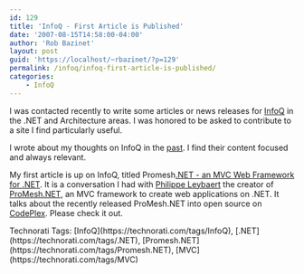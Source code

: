 ```yaml
---
id: 129
title: 'InfoQ - First Article is Published'
date: '2007-08-15T14:58:00-04:00'
author: 'Rob Bazinet'
layout: post
guid: 'https://localhost/~rbazinet/?p=129'
permalink: /infoq/infoq-first-article-is-published/
categories:
    - InfoQ
---
```


I was contacted recently to write some articles or news releases for [InfoQ](https://www.infoq.com) in the .NET and Architecture areas. I was honored to be asked to contribute to a site I find particularly useful.

I wrote about my thoughts on InfoQ in the [past](https://rbazinet.wordpress.com/2007/07/20/infoq-great-source-for-developer-information/). I find their content focused and always relevant.

My first article is up on InfoQ, titled Promesh[.NET - an MVC Web Framework for .NET](https://www.infoq.com/news/2007/08/promesh). It is a conversation I had with [Philippe Leybaert](https://www.blog.activa.be/) the creator of [ProMesh.NET](https://www.codeplex.com/ProMesh), an MVC framework to create web applications on .NET. It talks about the recently released ProMesh.NET into open source on [CodePlex](https://www.codeplex.com/ProMesh). Please check it out.

<div class="wlWriterSmartContent" style="display:inline;float:none;margin:0;padding:0;">Technorati Tags: [InfoQ](https://technorati.com/tags/InfoQ), [.NET](https://technorati.com/tags/.NET), [Promesh.NET](https://technorati.com/tags/Promesh.NET), [MVC](https://technorati.com/tags/MVC)</div>